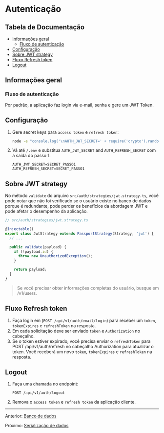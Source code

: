 # Autenticação

## Tabela de Documentação <!-- omit in toc -->

- [Informações geral](#informações-geral)
  - [Fluxo de autenticação](#fluxo-de-autenticação)
- [Configuração](#configuração)
- [Sobre JWT strategy](#sobre-jwt-strategy)
- [Fluxo Refresh token](#fluxo-refresh-token)
- [Logout](#logout)

## Informações geral

### Fluxo de autenticação

Por padrão, a aplicação faz login via e-mail, senha e gere um JWT Token.

## Configuração

1. Gere secret keys para `access token` e `refresh token`:

   ```bash
   node -e "console.log('\nAUTH_JWT_SECRET=' + require('crypto').randomBytes(256).toString('base64') + '\n\nAUTH_REFRESH_SECRET=' + require('crypto').randomBytes(256).toString('base64') + '\n\nAUTH_FORGOT_SECRET=' + require('crypto').randomBytes(256).toString('base64') + '\n\nAUTH_CONFIRM_EMAIL_SECRET=' + require('crypto').randomBytes(256).toString('base64'));"
   ```

1. Vá até `/.env` e substitua `AUTH_JWT_SECRET` and `AUTH_REFRESH_SECRET` com a saída do passo 1.

   ```text
   AUTH_JWT_SECRET=SECRET_PASSO1
   AUTH_REFRESH_SECRET=SECRET_PASSO1
   ```

## Sobre JWT strategy

No método `validate` do arquivo `src/auth/strategies/jwt.strategy.ts`, você pode notar que não foi verificado se o usuário existe no banco de dados porque é redundante, pode perder os benefícios da abordagem JWT e pode afetar o desempenho da aplicação.

```typescript
// src/auth/strategies/jwt.strategy.ts

@Injectable()
export class JwtStrategy extends PassportStrategy(Strategy, 'jwt') {
  // ...

  public validate(payload) {
    if (!payload.id) {
      throw new UnauthorizedException();
    }

    return payload;
  }
}
```

> Se você precisar obter informações completas do usuário, busque em /v1/users.

## Fluxo Refresh token

1. Faça login em (`POST /api/v1/auth/email/login`) para receber um `token`, `tokenExpires` e `refreshToken` na resposta.
1. Em cada solicitação deve ser enviado `token` e `Authorization` no cabeçalho.
2. Se o token estiver expirado, você precisa enviar o `refreshToken` para POST /api/v1/auth/refresh no cabeçalho Authorization para atualizar o token. Você receberá um novo `token`, `tokenExpires` e `refreshToken` na resposta.

## Logout

1. Faça uma chamada no endpoint:

   ```text
   POST /api/v1/auth/logout
   ```

2. Remova o `access token` e `refresh token` da aplicação cliente.

---

Anterior: [Banco de dados](database.md)

Próximo: [Serialização de dados](serialization.md)

